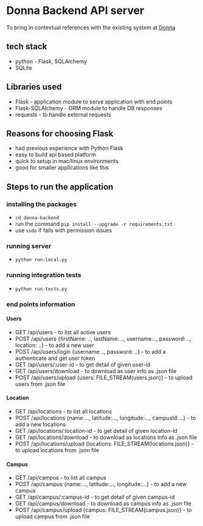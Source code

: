 # Donna Backend API server
To bring in contextual references with the existing system at [Donna](http://github.com/rajagopal28/Donna)
## tech stack
- python - Flask, SQLAlchemy
- SQLite

## Libraries used
- Flask - application module to serve application with end points
- Flask-SQLAlchemy - ORM module to handle DB responses
- requests - to handle external requests

## Reasons for choosing Flask
- had previous experience with Python Flask
- easy to build api based platform
- quick to setup in mac/linux environments
- good for smaller applications like this

## Steps to run the application
### installing the packages
- `` cd donna-backend ``
- run the command `` pip install --upgrade -r requirements.txt ``
- use `` sudo `` if fails with permission issues

### running server
- `` python run-local.py ``

### running integration tests
- `` python run-tests.py ``

### end points information
#### Users
- GET /api/users  - to list all active users
- POST /api/users {firstName: .., lastName: .., username:.., password: .., location: ..} - to add a new user
- POST /api/users/login {username:.., password: ..} - to add a authenticate and get user token
- GET /api/users/:user-id - to get detail of given user-id
- GET /api/users/download - to download as user info as .json file
- POST /api/users/upload {users: FILE_STREAM(users.json)} - to upload users from .json file



#### Location
- GET /api/locations  - to list all locations
- POST /api/locations {name:..., latitude:..., longitude:..., campusId:...} - to add a new locations
- GET /api/locations/:location-id - to get detail of given location-id
- GET /api/locations/download - to download as locations info as .json file
- POST /api/locations/upload {locations: FILE_STREAM(locations.json)} - to upload locations from .json file

#### Campus
- GET /api/campus  - to list all campus
- POST /api/campus {name:..., latitude:..., longitude:...} - to add a new campus
- GET /api/campus/:campus-id - to get detail of given campus-id
- GET /api/campus/download - to download as campus info as .json file
- POST /api/campus/upload {campus: FILE_STREAM(campus.json)} - to upload campus from .json file
